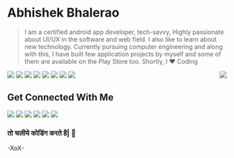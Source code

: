 # Abhishek Bhalerao

>I am a certified android app developer, tech-savvy, Highly passionate about UI/UX in the software and web field. I also like to learn about new technology. Currently pursuing computer engineering and along with this, I have built few application projects by myself and some of them are available on the Play Store too. Shortly, I ❤️ Coding


<div>
<img align="right" src="https://github-readme-stats.vercel.app/api?username=ABAppDev&show_icons=true&hide_border=true&icon_color=586069&title_color=a0a9af">
</div>


![](https://img.shields.io/badge/-Java-E95420?style=flat-square&logo=Java&logoColor=white)
![](https://img.shields.io/badge/-Android-3DDC84?style=flat-square&logo=Android&logoColor=white)
![](https://img.shields.io/badge/-Android%20Studio-3DDC84?style=flat-square&logo=Android%20Studio&logoColor=white)
![](https://img.shields.io/badge/-VSCode-24A4EB?style=flat-square&logo=Visual%20Studio%20Code&logoColor=fff)
![](https://img.shields.io/badge/-Intellij%20IDEA%20Community-000000?style=flat-square&logo=Intellij%20IDEA&logoColor=white)
![](https://img.shields.io/badge/-Git-F05032?style=flat-square&logo=Git&logoColor=white)
![](https://img.shields.io/badge/-Postman-FF6C37?style=flat-square&logo=Postman&logoColor=white)
![](https://img.shields.io/badge/-MySQL-4479A1?style=flat-square&logo=Mysql&logoColor=white)


## Get Connected With Me
[![](https://img.shields.io/badge/-@ABAppDev-181717?style=flat-square&logo=Github&logoColor=white)](https://github.com/ab-appdev)
[![](https://img.shields.io/badge/-@ABAppDev-0A66C2?style=flat-square&logo=Linkedin&logoColor=white)](https://linkedin.com/in/ab-appdev)
[![](https://img.shields.io/badge/-@Abhishek%20Bhalerao-0078D4?style=flat-square&logo=GMail&logoColor=white)](mailto:abhishekbhalerao.appdev@gmail.com)
[![](https://img.shields.io/badge/-@AB%20AppDev-F58025?style=flat-square&logo=Stack%20Overflow&logoColor=white)](https://stackoverflow.com/users/13472383/ab-appdev)
[![](https://img.shields.io/badge/-@AB%20AppDev%20TM-F58025?style=flat-square&logo=Instagram&logoColor=black)](https://www.instagram.com/ab.appdevtm/)
[![](https://img.shields.io/badge/-@Personal-F58025?style=flat-square&logo=Instagram&logoColor=white)](https://www.instagram.com/its.abappdev/)
### तो चलीये कोडिंग करते है| 👋
-XoX-

